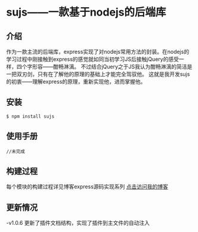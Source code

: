 # sujs——一款基于nodejs的后端库
## 介绍
 作为一款主流的后端库，express实现了对nodejs常用方法的封装。在nodejs的学习过程中刚接触到express的感觉就如同当初学习JS后接触jQuery的感受一样，四个字形容——酣畅淋漓。
 不过结合jQuery之于JS我认为酣畅淋漓的简洁是一把双刃剑，只有在了解他的原理的基础上才能完全驾驭他。
 这就是我开发sujs的初衷——理解express的原理，重新实现他，进而掌握他。
## 安装
```
$ npm install sujs
```
## 使用手册
```
//未完成
```
## 构建过程
 每个模块的构建过程详见博客express源码实现系列
<a href="https://betasu.github.io/archives/">点击访问我的博客</a>

## 更新情况
 -v1.0.6
	更新了插件文档结构，实现了插件到主文件的自动注入



